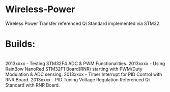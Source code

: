 Wireless-Power
==============

Wireless Power Transfer referenced Qi Standard implemented via STM32.

Builds:
=======
<br>
2013xxxx - Testing STM32F4 ADC & PWM Functionalities.
2013xxxx - Using RainBow NanoRed STM32F1 Board(RNR) starting with PWM/Duty Modulation & ADC sensing.
2013xxxx - Timer Interrupt for PID Control with RNR Board.
2013xxxx - PID Tuning Voltage Regulation Referenced Qi Standard with RNR Board.
